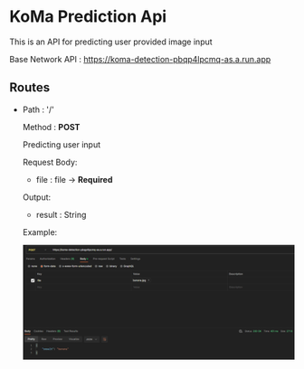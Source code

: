 # KoMa Prediction Api
This is an API for predicting user provided image input

Base Network API : https://koma-detection-pbqp4lpcmq-as.a.run.app

## Routes

* Path : '/'
  
  Method : **POST**
  
  Predicting user input
  
  Request Body: 
  * file : file -> **Required**
  
  Output: 
  * result : String

  Example:

  !['/' api example](image.png "'/ prediction api example'")
  
  
